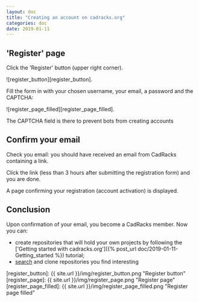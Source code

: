 ```yaml
---
layout: doc
title: "Creating an account on cadracks.org"
categories: doc
date: 2019-01-11
---
```



'Register' page
---------------

Click the 'Register' button (upper right corner).

![register_button][register_button].


Fill the form in with your chosen username, your email, a password and the CAPTCHA:

![register_page_filled][register_page_filled].

The CAPTCHA field is there to prevent bots from creating accounts



Confirm your email
------------------

Check you email: you should have received an email from CadRacks containing a link.

Click the link (less than 3 hours after submitting the registration form) and you are done.

A page confirming your registration (account activation) is displayed.


Conclusion
----------

Upon confirmation of your email, you become a CadRacks member. Now you can:
- create repositories that will hold your own projects by following the ['Getting started with cadracks.org']({% post_url doc/2019-01-11-Getting_started %}) tutorial;
- [search](http://www.cadracks.org/explore/repos) and clone repositories you find interesting 




[register_button]: {{ site.url }}/img/register_button.png "Register button"
[register_page]: {{ site.url }}/img/register_page.png "Register page"
[register_page_filled]: {{ site.url }}/img/register_page_filled.png "Register page filled"
